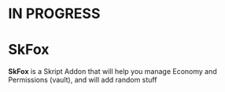 # IN PROGRESS
# SkFox
**SkFox** is a Skript Addon that will help you manage Economy and Permissions (vault), and will add random stuff


